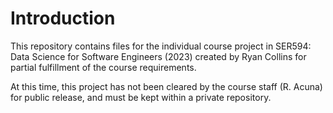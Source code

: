# Introduction
This repository contains files for the individual course project in SER594: Data Science for Software Engineers (2023) created by Ryan Collins for partial fulfillment of the course requirements.

At this time, this project has not been cleared by the course staff (R. Acuna) for public release, and must be kept within a private repository.
